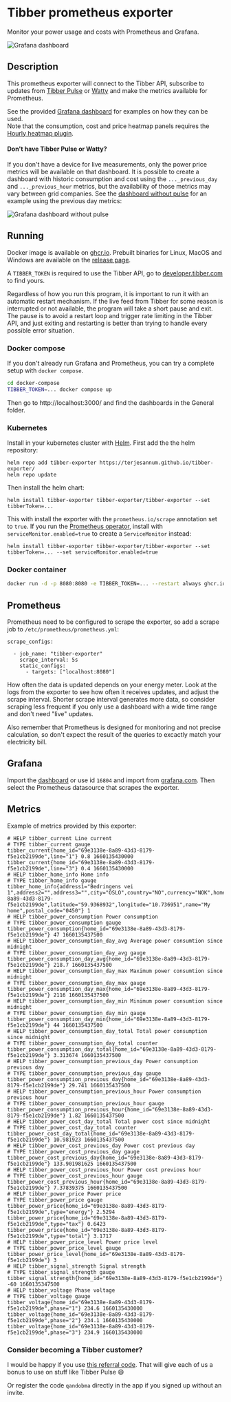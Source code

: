 # Tibber prometheus exporter

Monitor your power usage and costs with Prometheus and Grafana.

![Grafana dashboard](grafana/dashboard.png)

## Description

This prometheus exporter will connect to the Tibber API, subscribe to updates from [Tibber Pulse](https://tibber.com/no/pulse) or [Watty](https://tibber.com/se/store/produkt/watty-tibber) and make the metrics available for Prometheus.

See the provided [Grafana dashboard](grafana/dashboard.json) for examples on how they can be used.  
Note that the consumption, cost and price heatmap panels requires the [Hourly heatmap plugin](https://grafana.com/grafana/plugins/marcusolsson-hourly-heatmap-panel/).

#### Don't have Tibber Pulse or Watty?

If you don't have a device for live measurements, only the power price metrics will be available on that dashboard. It is possible to create a dashboard with historic consumption and cost using the `..._previous_day` and `..._previous_hour` metrics, but the availability of those metrics may vary between grid companies. See the [dashboard without pulse](grafana/dashboard-without-pulse.json) for an example using the previous day metrics:

![Grafana dashboard without pulse](grafana/dashboard-without-pulse.png)


## Running

Docker image is available on [ghcr.io](https://github.com/terjesannum/tibber-exporter/pkgs/container/tibber-exporter).
Prebuilt binaries for Linux, MacOS and Windows are available on the [release page](https://github.com/terjesannum/tibber-exporter/releases/latest).

A `TIBBER_TOKEN` is required to use the Tibber API, go to [developer.tibber.com](https://developer.tibber.com/) to find yours.

Regardless of how you run this program, it is important to run it with an automatic restart mechanism. If the live feed from Tibber for some reason is interrupted or not available, the program will take a short pause and exit. The pause is to avoid a restart loop and trigger rate limiting in the Tibber API, and just exiting and restarting is better than trying to handle every possible error situation.

### Docker compose

If you don't already run Grafana and Prometheus, you can try a complete setup with `docker compose`.

```sh
cd docker-compose
TIBBER_TOKEN=... docker compose up
```

Then go to http://localhost:3000/ and find the dashboards in the General folder.

### Kubernetes

Install in your kubernetes cluster with [Helm](https://helm.sh/). First add the the helm repository:

```
helm repo add tibber-exporter https://terjesannum.github.io/tibber-exporter/
helm repo update
```

Then install the helm chart:

```
helm install tibber-exporter tibber-exporter/tibber-exporter --set tibberToken=...
```

This with install the exporter with the `prometheus.io/scrape` annotation set to `true`. If you run the [Prometheus operator](https://github.com/prometheus-operator/prometheus-operator), install with `serviceMonitor.enabled=true` to create a `ServiceMonitor` instead:

```
helm install tibber-exporter tibber-exporter/tibber-exporter --set tibberToken=... --set serviceMonitor.enabled=true
```

### Docker container

```sh
docker run -d -p 8080:8080 -e TIBBER_TOKEN=... --restart always ghcr.io/terjesannum/tibber-exporter:latest
```

## Prometheus

Prometheus need to be configured to scrape the exporter, so add a scrape job to `/etc/prometheus/prometheus.yml`:
```
scrape_configs:

  - job_name: "tibber-exporter"
    scrape_interval: 5s
    static_configs:
      - targets: ["localhost:8080"]
```

How often the data is updated depends on your energy meter. Look at the logs from the exporter to see how often it receives updates, and adjust the scrape interval. Shorter scrape interval generates more data, so consider scraping less frequent if you only use a dashboard with a wide time range and don't need "live" updates.

Also remember that Prometheus is designed for monitoring and not precise calculation, so don't expect the result of the queries to excactly match your electricity bill.

## Grafana

Import the [dashboard](grafana/dashboard.json) or use id `16804` and import from [grafana.com](https://grafana.com/grafana/dashboards/16804-tibber/). Then select the Prometheus datasource that scrapes the exporter.

## Metrics

Example of metrics provided by this exporter:

```
# HELP tibber_current Line current
# TYPE tibber_current gauge
tibber_current{home_id="69e3138e-8a89-43d3-8179-f5e1cb2199de",line="1"} 0.8 1660135430000
tibber_current{home_id="69e3138e-8a89-43d3-8179-f5e1cb2199de",line="3"} 0.4 1660135430000
# HELP tibber_home_info Home info
# TYPE tibber_home_info gauge
tibber_home_info{address1="Bedringens vei 1",address2="",address3="",city="OSLO",country="NO",currency="NOK",home_id="69e3138e-8a89-43d3-8179-f5e1cb2199de",latitude="59.9368932",longitude="10.736951",name="My home",postal_code="0450"} 1
# HELP tibber_power_consumption Power consumption
# TYPE tibber_power_consumption gauge
tibber_power_consumption{home_id="69e3138e-8a89-43d3-8179-f5e1cb2199de"} 47 1660135437500
# HELP tibber_power_consumption_day_avg Average power consumtion since midnight
# TYPE tibber_power_consumption_day_avg gauge
tibber_power_consumption_day_avg{home_id="69e3138e-8a89-43d3-8179-f5e1cb2199de"} 218.7 1660135437500
# HELP tibber_power_consumption_day_max Maximum power consumtion since midnight
# TYPE tibber_power_consumption_day_max gauge
tibber_power_consumption_day_max{home_id="69e3138e-8a89-43d3-8179-f5e1cb2199de"} 2116 1660135437500
# HELP tibber_power_consumption_day_min Minimum power consumtion since midnight
# TYPE tibber_power_consumption_day_min gauge
tibber_power_consumption_day_min{home_id="69e3138e-8a89-43d3-8179-f5e1cb2199de"} 44 1660135437500
# HELP tibber_power_consumption_day_total Total power consumption since midnight
# TYPE tibber_power_consumption_day_total counter
tibber_power_consumption_day_total{home_id="69e3138e-8a89-43d3-8179-f5e1cb2199de"} 3.313674 1660135437500
# HELP tibber_power_consumption_previous_day Power consumption previous day
# TYPE tibber_power_consumption_previous_day gauge
tibber_power_consumption_previous_day{home_id="69e3138e-8a89-43d3-8179-f5e1cb2199de"} 29.741 1660135437500
# HELP tibber_power_consumption_previous_hour Power consumption previous hour
# TYPE tibber_power_consumption_previous_hour gauge
tibber_power_consumption_previous_hour{home_id="69e3138e-8a89-43d3-8179-f5e1cb2199de"} 1.82 1660135437500
# HELP tibber_power_cost_day_total Total power cost since midnight
# TYPE tibber_power_cost_day_total counter
tibber_power_cost_day_total{home_id="69e3138e-8a89-43d3-8179-f5e1cb2199de"} 10.981923 1660135437500
# HELP tibber_power_cost_previous_day Power cost previous day
# TYPE tibber_power_cost_previous_day gauge
tibber_power_cost_previous_day{home_id="69e3138e-8a89-43d3-8179-f5e1cb2199de"} 133.901981625 1660135437500
# HELP tibber_power_cost_previous_hour Power cost previous hour
# TYPE tibber_power_cost_previous_hour gauge
tibber_power_cost_previous_hour{home_id="69e3138e-8a89-43d3-8179-f5e1cb2199de"} 7.37839375 1660135437500
# HELP tibber_power_price Power price
# TYPE tibber_power_price gauge
tibber_power_price{home_id="69e3138e-8a89-43d3-8179-f5e1cb2199de",type="energy"} 2.5294
tibber_power_price{home_id="69e3138e-8a89-43d3-8179-f5e1cb2199de",type="tax"} 0.6423
tibber_power_price{home_id="69e3138e-8a89-43d3-8179-f5e1cb2199de",type="total"} 3.1717
# HELP tibber_power_price_level Power price level
# TYPE tibber_power_price_level gauge
tibber_power_price_level{home_id="69e3138e-8a89-43d3-8179-f5e1cb2199de"} 3
# HELP tibber_signal_strength Signal strength
# TYPE tibber_signal_strength gauge
tibber_signal_strength{home_id="69e3138e-8a89-43d3-8179-f5e1cb2199de"} -60 1660135347500
# HELP tibber_voltage Phase voltage
# TYPE tibber_voltage gauge
tibber_voltage{home_id="69e3138e-8a89-43d3-8179-f5e1cb2199de",phase="1"} 234.6 1660135430000
tibber_voltage{home_id="69e3138e-8a89-43d3-8179-f5e1cb2199de",phase="2"} 234.1 1660135430000
tibber_voltage{home_id="69e3138e-8a89-43d3-8179-f5e1cb2199de",phase="3"} 234.9 1660135430000
```

### Consider becoming a Tibber customer?

I would be happy if you use [this referral code](https://invite.tibber.com/qandobma). That will give each of us a bonus to use on stuff like Tibber Pulse :smile:

Or register the code `qandobma` directly in the app if you signed up without an invite.
